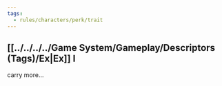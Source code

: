 ```yaml
---
tags:
  - rules/characters/perk/trait
---
```

## [[../../../../Game System/Gameplay/Descriptors (Tags)/Ex|Ex]] I
carry more...
